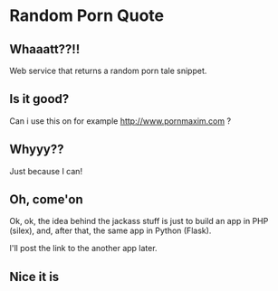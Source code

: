 # Random Porn Quote #

## Whaaatt??!! ##

Web service that returns a random porn tale snippet.

## Is it good?  ##

Can i use this on for example http://www.pornmaxim.com ?

## Whyyy?? ##

Just because I can!

## Oh, come'on ##

Ok, ok, the idea behind the jackass stuff is just to build an app in 
PHP (silex), and, after that, the same app in Python (Flask).

I'll post the link to the another app later.

## Nice it is ##
